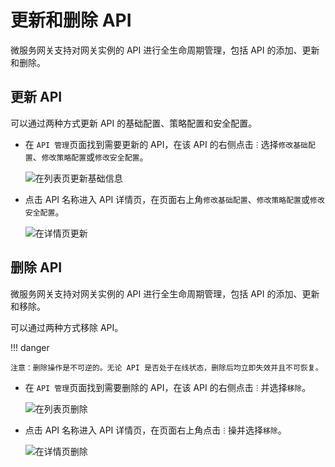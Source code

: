 # 更新和删除 API

微服务网关支持对网关实例的 API 进行全生命周期管理，包括 API 的添加、更新和删除。

## 更新 API

可以通过两种方式更新 API 的基础配置、策略配置和安全配置。

- 在 `API 管理`页面找到需要更新的 API，在该 API 的右侧点击 `ⵗ` 选择`修改基础配置`、`修改策略配置`或`修改安全配置`。

    ![在列表页更新基础信息](https://docs.daocloud.io/daocloud-docs-images/docs/skoala/ms-gateway/api/imgs/update-api-1.png)

- 点击 API 名称进入 API 详情页，在页面右上角`修改基础配置`、`修改策略配置`或`修改安全配置`。

    ![在详情页更新](https://docs.daocloud.io/daocloud-docs-images/docs/skoala/ms-gateway/api/imgs/update-api-2.png)

## 删除 API

微服务网关支持对网关实例的 API 进行全生命周期管理，包括 API 的添加、更新和移除。

可以通过两种方式移除 API。

!!! danger

    注意：删除操作是不可逆的。无论 API 是否处于在线状态，删除后均立即失效并且不可恢复。

- 在 `API 管理`页面找到需要删除的 API，在该 API 的右侧点击 `ⵗ` 并选择`移除`。

    ![在列表页删除](https://docs.daocloud.io/daocloud-docs-images/docs/skoala/ms-gateway/api/imgs/delete-api-1.png)

- 点击 API 名称进入 API 详情页，在页面右上角点击 `ⵗ` 操并选择`移除`。

    ![在详情页删除](https://docs.daocloud.io/daocloud-docs-images/docs/skoala/ms-gateway/api/imgs/delete-api-2.png)

